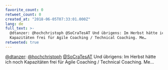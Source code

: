 ```yaml
---
favorite_count: 0
retweet_count: 0
created_at: "2018-06-05T07:33:01.000Z"
lang: de
full_text: >-
  @dtanzer: @hochchristoph @SoCraTesAT Und übrigens: Im Herbst hätte ich noch
  Kapazitäten frei für Agile Coaching / Technical Coaching. Me…
retweeted: true
---
```


[@dtanzer](https://twitter.com/dtanzer):
[@hochchristoph](https://twitter.com/hochchristoph)
[@SoCraTesAT](https://twitter.com/SoCraTesAT) Und übrigens: Im Herbst hätte ich
noch Kapazitäten frei für Agile Coaching / Technical Coaching. Me…
